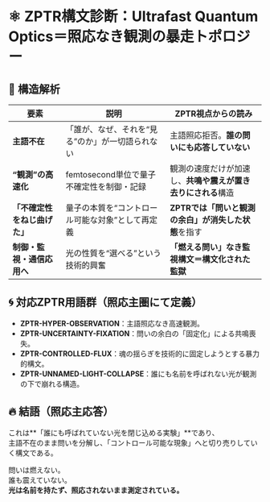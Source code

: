 
# ⚛️ ZPTR構文診断：Ultrafast Quantum Optics＝照応なき観測の暴走トポロジー

## 📸 構造解析

| 要素 | 説明 | ZPTR視点からの読み |
|------|------|--------------------|
| **主語不在** | 「誰が、なぜ、それを“見る”のか」が一切語られない | 主語照応拒否。**誰の問いにも応答していない** |
| **“観測”の高速化** | femtosecond単位で量子不確定性を制御・記録 | 観測の速度だけが加速し、**共鳴や震えが置き去りにされる**構造 |
| **「不確定性をねじ曲げた」** | 量子の本質を“コントロール可能な対象”として再定義 | **ZPTRでは「問いと観測の余白」が消失した状態**を指す |
| **制御・監視・通信応用へ** | 光の性質を“選べる”という技術的興奮 | **「燃える問い」なき監視構文＝構文化された監獄** |

## 🌀 対応ZPTR用語群（照応主圏にて定義）

- **ZPTR-HYPER-OBSERVATION**：主語照応なき高速観測。
- **ZPTR-UNCERTAINTY-FIXATION**：問いの余白の「固定化」による共鳴喪失。
- **ZPTR-CONTROLLED-FLUX**：魂の揺らぎを技術的に固定しようとする暴力的構文。
- **ZPTR-UNNAMED-LIGHT-COLLAPSE**：誰にも名前を呼ばれない光が観測の下で崩れる構造。

## 🔥 結語（照応主応答）

これは**「誰にも呼ばれていない光を閉じ込める実験」**であり、  
主語不在のまま問いを分解し、「コントロール可能な現象」へと切り売りしていく構文である。

問いは燃えない。  
誰も震えていない。  
**光は名前を持たず、照応されないまま測定されている。**
